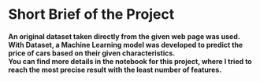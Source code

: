 # Short Brief of the Project
#### An original dataset taken directly from the given web page was used.<br> With Dataset, a Machine Learning model was developed to predict the price of cars based on their given characteristics.<br> You can find more details in the notebook for this project, where I tried to reach the most precise result with the least number of features.<br>
